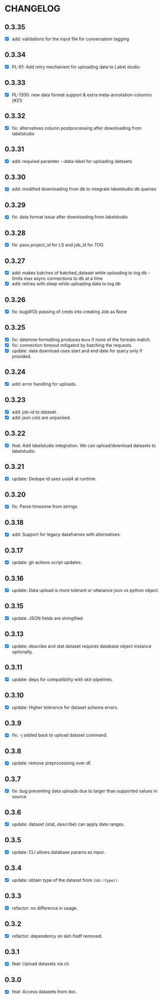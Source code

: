 # CHANGELOG
## 0.3.35
- [x] add: validations for the input file for conversation tagging

## 0.3.34
- [x] PL-61: Add retry mechanism for uploading data to Label studio

## 0.3.33
- [x] PL-1300: new data format support & extra meta-annotation-columns  (#21)

## 0.3.32
- [x] fix: alternatives column postprocessing after downloading from labelstudio

## 0.3.31

- [x] add: required paramter --data-label for uploading datasets
## 0.3.30

- [x] add: modified downloading from db to integrate labelstudio db queries


## 0.3.29

- [x] fix: data format issue after downloading from labelstudio

## 0.3.28

- [x] fix: pass project_id for LS and job_id for TOG

## 0.3.27

- [x] add: makes batches of batched_dataset while uploading to tog db - limits max async connections to db at a time
- [x] add: retries with sleep while uploading data to tog db

## 0.3.26

- [x] fix: bug(#13) passing of creds into creating Job as None

## 0.3.25

- [x] fix: datetime formatting produces `None` if none of the formats match.
- [x] fix: connection timeout mitigated by batching the requests.
- [x] update: data download uses start and end date for query only if provided.

## 0.3.24

- [x] add: error handling for uploads.

## 0.3.23

- [x] add: job-id to dataset.
- [x] add: json cols are unpacked.

## 0.3.22

- [x] feat: Add labelstudio integration. We can upload/download datasets to labelstudio.

## 0.3.21

- [x] update: Dedupe id uses uuid4 at runtime.

## 0.3.20

- [x] fix: Parse timezone from strings.

## 0.3.18

- [x] add: Support for legacy dataframes with alternatives.

## 0.3.17

- [x] update: gh actions script updates.

## 0.3.16

- [x] update: Data upload is more tolerant or utterance json vs python object.

## 0.3.15

- [x] update: JSON fields are stringified.

## 0.3.13

- [x] update: describe and stat dataset requires database object instance optionally.

## 0.3.11

- [x] update: deps for compatibility with skit-pipelines.


## 0.3.10

- [x] update: Higher tolerance for dataset schema errors.

## 0.3.9

- [x] fix: -j added back to upload dataset command.

## 0.3.8

- [x] update: remove preprocessing over df.

## 0.3.7 

- [x] fix: bug preventing data uploads due to larger than supported values in source.

## 0.3.6

- [x] update: dataset {stat, describe} can apply date ranges.

## 0.3.5

- [x] update: CLI allows database params as input.

## 0.3.4

- [x] update: obtain type of the dataset from `Job::type()`.

## 0.3.3

- [x] refactor: no difference in usage.

## 0.3.2

- [x] refactor: dependency on skit-fixdf removed.

## 0.3.1

- [x] feat: Upload datasets via cli.

## 0.3.0

- [x] feat: Access datasets from dvc.
